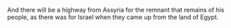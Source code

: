 And there will be a highway from Assyria for the remnant that remains of his people, as there was for Israel when they came up from the land of Egypt.
